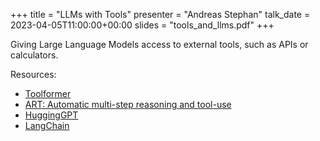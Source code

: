 +++
title = "LLMs with Tools"
presenter = "Andreas Stephan"
talk_date = 2023-04-05T11:00:00+00:00
slides = "tools_and_llms.pdf"
+++

Giving Large Language Models access to external tools, such as APIs or calculators.

Resources:
- [Toolformer](https://arxiv.org/abs/2302.04761)
- [ART: Automatic multi-step reasoning and tool-use](https://arxiv.org/abs/2303.09014)
- [HuggingGPT](https://arxiv.org/abs/2303.17580)
- [LangChain](https://python.langchain.com/en/latest/getting_started/getting_started.html)

